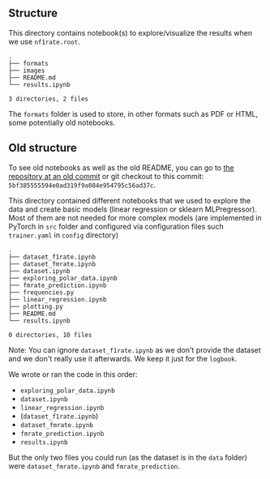 ## Structure

This directory contains notebook(s) to explore/visualize the results when we use `nf1rate.root`.

```
.
├── formats
├── images
├── README.md
└── results.ipynb

3 directories, 2 files
```

The `formats` folder is used to store, in other formats such as PDF or HTML, some potentially old notebooks.

## Old structure

To see old notebooks as well as the old README, you can go to [the repository at an old commit](https://github.com/Zenchiyu/POLAR-background-prediction/tree/5bf385555594e0ad319f9a084e954795c56ad37c/notebooks) or git checkout to this commit: `5bf385555594e0ad319f9a084e954795c56ad37c`.

This directory contained different notebooks that we used to explore the data and create basic models (linear regression or sklearn MLPregressor).
Most of them are not needed for more complex models (are implemented in PyTorch in `src` folder and configured via configuration files such `trainer.yaml` in `config` directory)

```
.
├── dataset_f1rate.ipynb
├── dataset_fmrate.ipynb
├── dataset.ipynb
├── exploring_polar_data.ipynb
├── fmrate_prediction.ipynb
├── frequencies.py
├── linear_regression.ipynb
├── plotting.py
├── README.md
└── results.ipynb

0 directories, 10 files
```

Note: You can ignore `dataset_f1rate.ipynb` as we don't provide the dataset and we don't really use it afterwards. We keep it just for the `logbook`.

We wrote or ran the code in this order:
- `exploring_polar_data.ipynb`
- `dataset.ipynb`
- `linear_regression.ipynb`
- (`dataset_f1rate.ipynb`)
- `dataset_fmrate.ipynb`
- `fmrate_prediction.ipynb`
- `results.ipynb`

But the only two files you could run (as the dataset is in the `data` folder) were `dataset_fmrate.ipynb` and `fmrate_prediction`.

